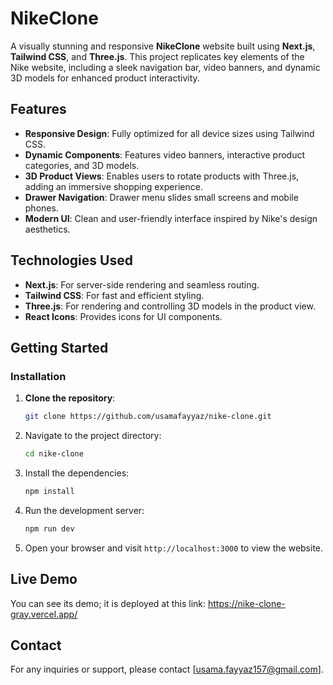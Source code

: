 # NikeClone

A visually stunning and responsive **NikeClone** website built using **Next.js**, **Tailwind CSS**, and **Three.js**. This project replicates key elements of the Nike website, including a sleek navigation bar, video banners, and dynamic 3D models for enhanced product interactivity.

## Features

- **Responsive Design**: Fully optimized for all device sizes using Tailwind CSS.
- **Dynamic Components**: Features video banners, interactive product categories, and 3D models.
- **3D Product Views**: Enables users to rotate products with Three.js, adding an immersive shopping experience.
- **Drawer Navigation**: Drawer menu slides small screens and mobile phones.
- **Modern UI**: Clean and user-friendly interface inspired by Nike's design aesthetics.

## Technologies Used

- **Next.js**: For server-side rendering and seamless routing.
- **Tailwind CSS**: For fast and efficient styling.
- **Three.js**: For rendering and controlling 3D models in the product view.
- **React Icons**: Provides icons for UI components.

## Getting Started

### Installation

1. **Clone the repository**:
   ```bash
   git clone https://github.com/usamafayyaz/nike-clone.git
   ```
2. Navigate to the project directory:

   ```bash
   cd nike-clone
   ```

3. Install the dependencies:

   ```bash
   npm install
   ```

4. Run the development server:

   ```bash
   npm run dev
   ```

5. Open your browser and visit `http://localhost:3000` to view the website.

## Live Demo

You can see its demo; it is deployed at this link:
https://nike-clone-gray.vercel.app/

## Contact

For any inquiries or support, please contact [usama.fayyaz157@gmail.com].
